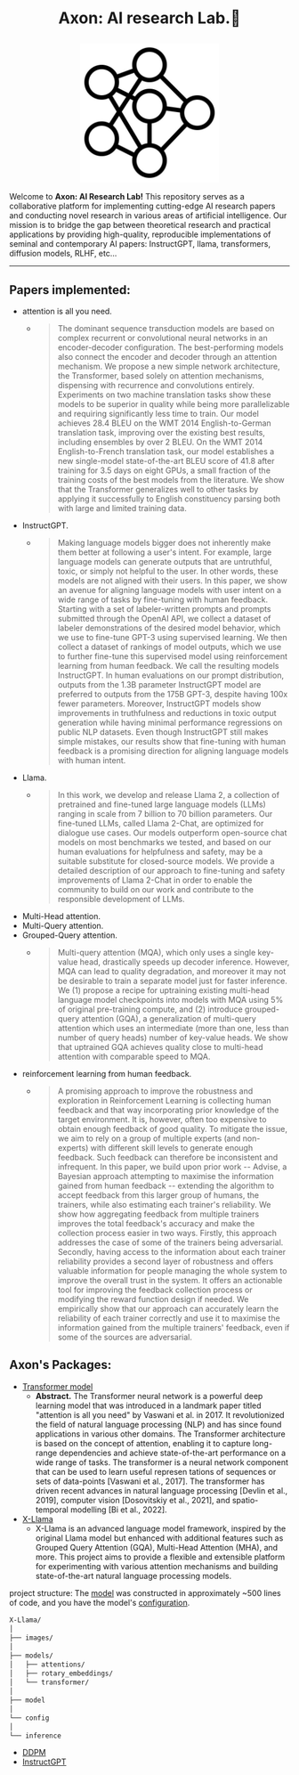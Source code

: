 
# <p align="center"> Axon: AI research Lab.🔬 </p>
<p align="center"> <img src="https://github.com/Esmail-ibraheem/Axon/blob/main/NN.jpg" alt="Your Image Description" width="250" height=250"></p> 

Welcome to **Axon: AI Research Lab!** This repository serves as a collaborative platform for implementing cutting-edge AI research papers and conducting novel research in various areas of artificial intelligence. Our mission is to bridge the gap between theoretical research and practical applications by providing high-quality, reproducible implementations of seminal and contemporary AI papers: InstructGPT, llama, transformers, diffusion models, RLHF, etc...
 
---

## Papers implemented:
- attention is all you need.
   - > The dominant sequence transduction models are based on complex recurrent or convolutional neural networks in an encoder-decoder configuration. The best-performing models also connect the encoder and decoder through an attention mechanism. We propose a new simple network architecture, the Transformer, based solely on attention mechanisms, dispensing with recurrence and convolutions entirely. Experiments on two machine translation tasks show these models to be superior in quality while being more parallelizable and requiring significantly less time to train. Our model achieves 28.4 BLEU on the WMT 2014 English-to-German translation task, improving over the existing best results, including ensembles by over 2 BLEU. On the WMT 2014 English-to-French translation task, our model establishes a new single-model state-of-the-art BLEU score of 41.8 after training for 3.5 days on eight GPUs, a small fraction of the training costs of the best models from the literature. We show that the Transformer generalizes well to other tasks by applying it successfully to English constituency parsing both with large and limited training data.
- InstructGPT.
   - > Making language models bigger does not inherently make them better at following a user's intent. For example, large language models can generate outputs that are untruthful, toxic, or simply not helpful to the user. In other words, these models are not aligned with their users. In this paper, we show an avenue for aligning language models with user intent on a wide range of tasks by fine-tuning with human feedback. Starting with a set of labeler-written prompts and prompts submitted through the OpenAI API, we collect a dataset of labeler demonstrations of the desired model behavior, which we use to fine-tune GPT-3 using supervised learning. We then collect a dataset of rankings of model outputs, which we use to further fine-tune this supervised model using reinforcement learning from human feedback. We call the resulting models InstructGPT. In human evaluations on our prompt distribution, outputs from the 1.3B parameter InstructGPT model are preferred to outputs from the 175B GPT-3, despite having 100x fewer parameters. Moreover, InstructGPT models show improvements in truthfulness and reductions in toxic output generation while having minimal performance regressions on public NLP datasets. Even though InstructGPT still makes simple mistakes, our results show that fine-tuning with human feedback is a promising direction for aligning language models with human intent.
- Llama.
   - > In this work, we develop and release Llama 2, a collection of pretrained and fine-tuned large language models (LLMs) ranging in scale from 7 billion to 70 billion parameters. Our fine-tuned LLMs, called Llama 2-Chat, are optimized for dialogue use cases. Our models outperform open-source chat models on most benchmarks we tested, and based on our human evaluations for helpfulness and safety, may be a suitable substitute for closed-source models. We provide a detailed description of our approach to fine-tuning and safety improvements of Llama 2-Chat in order to enable the community to build on our work and contribute to the responsible development of LLMs.
- Multi-Head attention.
- Multi-Query attention.
- Grouped-Query attention.
   - > Multi-query attention (MQA), which only uses a single key-value head, drastically speeds up decoder inference. However, MQA can lead to quality degradation, and moreover it may not be desirable to train a separate model just for faster inference. We (1) propose a recipe for uptraining existing multi-head language model checkpoints into models with MQA using 5% of original pre-training compute, and (2) introduce grouped-query attention (GQA), a generalization of multi-query attention which uses an intermediate (more than one, less than number of query heads) number of key-value heads. We show that uptrained GQA achieves quality close to multi-head attention with comparable speed to MQA.
- reinforcement learning from human feedback.
  - > A promising approach to improve the robustness and exploration in Reinforcement Learning is collecting human feedback and that way incorporating prior knowledge of the target environment. It is, however, often too expensive to obtain enough feedback of good quality. To mitigate the issue, we aim to rely on a group of multiple experts (and non-experts) with different skill levels to generate enough feedback. Such feedback can therefore be inconsistent and infrequent. In this paper, we build upon prior work -- Advise, a Bayesian approach attempting to maximise the information gained from human feedback -- extending the algorithm to accept feedback from this larger group of humans, the trainers, while also estimating each trainer's reliability. We show how aggregating feedback from multiple trainers improves the total feedback's accuracy and make the collection process easier in two ways. Firstly, this approach addresses the case of some of the trainers being adversarial. Secondly, having access to the information about each trainer reliability provides a second layer of robustness and offers valuable information for people managing the whole system to improve the overall trust in the system. It offers an actionable tool for improving the feedback collection process or modifying the reward function design if needed. We empirically show that our approach can accurately learn the reliability of each trainer correctly and use it to maximise the information gained from the multiple trainers' feedback, even if some of the sources are adversarial.

## Axon's Packages:
- [Transformer model](https://github.com/Esmail-ibraheem/Axon/tree/main/Transformer%20model)
   - **Abstract.** The Transformer neural network is a powerful deep learning model that was introduced in a landmark paper titled "attention is all you need" by Vaswani et al. in 2017. It revolutionized the field of natural language processing (NLP) and has since found applications in various other domains. The Transformer architecture is based on the concept of attention, enabling it to capture long-range dependencies and achieve state-of-the-art performance on a wide range of tasks. The transformer is a neural network component that can be used to learn useful represen tations of sequences or sets of data-points [Vaswani et al., 2017]. The transformer has driven recent advances in natural language processing [Devlin et al., 2019], computer vision [Dosovitskiy et al., 2021], and spatio-temporal modelling [Bi et al., 2022].
- [X-Llama](https://github.com/Esmail-ibraheem/Axon/tree/main/X-Llama)
  - X-Llama is an advanced language model framework, inspired by the original Llama model but enhanced with additional features such as Grouped Query Attention (GQA), Multi-Head Attention (MHA), and more. This project aims to provide a flexible and extensible platform for experimenting with various attention mechanisms and building state-of-the-art natural language processing models.

project structure: The [model](https://github.com/Esmail-ibraheem/Axon/blob/main/X-Llama/X-Llama/model.py) was constructed in approximately ~500 lines of code, and you have the model's [configuration](https://github.com/Esmail-ibraheem/Axon/blob/main/X-Llama/X-Llama/config.py).
```
X-Llama/
│
├── images/
│
├── models/
│   ├── attentions/
│   ├── rotary_embeddings/
│   └── transformer/
│
├── model
│
└── config
│
└── inference

```
- [DDPM](https://github.com/Esmail-ibraheem/Axon/tree/main/Dali)
- [InstructGPT](https://github.com/Esmail-ibraheem/Axon/tree/main/RLHF)
